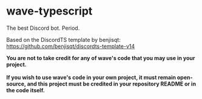 # wave-typescript

The best Discord bot. Period.

Based on the DiscordTS template by benjisqt:
https://github.com/benjisqt/discordts-template-v14

**You are not to take credit for any of wave's code that you may use in your project.**<br/>
<br/>
**If you wish to use wave's code in your own project, it must remain open-source, and this project must be credited in your repository README or in the code itself.**
